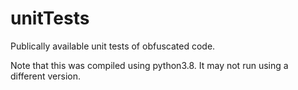 # unitTests
Publically available unit tests of obfuscated code.

Note that this was compiled using python3.8. It may not run using a different version.
